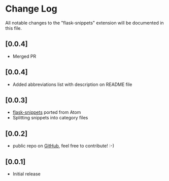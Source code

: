 # Change Log
All notable changes to the "flask-snippets" extension will be documented in this file.

## [0.0.4]
- Merged PR

## [0.0.4]
- Added abbreviations list with description on README file

## [0.0.3]
- [flask-snippets](https://github.com/jleonra/flask-snippets) ported from Atom
- Splitting snippets into category files

## [0.0.2]
- public repo on [GitHub](https://github.com/cstrap/flask-snippets), feel free to contribute! :-)

## [0.0.1]
- Initial release
